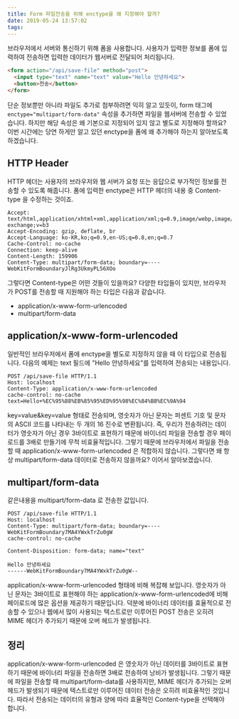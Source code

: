 ```yaml
---
title: Form 파일전송을 위해 enctype을 왜 지정해야 할까?
date: 2019-05-24 13:57:02
tags:
---
```


브라우저에서 서버와 통신하기 위해 폼을 사용합니다.
사용자가 입력한 정보를 폼에 입력하여 전송하면 입력한 데이터가 웹서버로 전달되어 처리됩니다.

```html
<form action="/api/save-file" method="post">
  <input type="text" name="text" value="Hello 안녕하세요">
  <button>전송</button>
</form>
```

단순 정보뿐만 아니라 파일도 추가로 첨부하려면 익히 알고 있듯이, form 태그에 `enctype="multipart/form-data"` 속성을 추가하면 파일을 웹서버에 전송할 수 있었습니다.
하지만 해당 속성은 왜 기본으로 지정되어 있지 않고 별도로 지정해야 할까요?
이번 시간에는 당연 하게만 알고 있던 enctype을 폼에 왜 추가해야 하는지 알아보도록 하겠습니다.

## HTTP Header

HTTP 헤더는 사용자의 브라우저와 웹 서버가 요청 또는 응답으로 부가적인 정보를 전송할 수 있도록 해줍니다.
폼에 입력한 enctype은 HTTP 헤더의 내용 중 Content-type 을 수정하는 것이죠.


    Accept: text/html,application/xhtml+xml,application/xml;q=0.9,image/webp,image/apng,*/*;q=0.8,application/signed-exchange;v=b3
    Accept-Encoding: gzip, deflate, br
    Accept-Language: ko-KR,ko;q=0.9,en-US;q=0.8,en;q=0.7
    Cache-Control: no-cache
    Connection: keep-alive
    Content-Length: 159906
    Content-Type: multipart/form-data; boundary=----WebKitFormBoundaryJlRg3UkmyPL56XOo


그렇다면 Content-type은 어떤 것들이 있을까요?
다양한 타입들이 있지만, 브라우저가 POST를 전송할 때 지원해야 하는 타입은 다음과 같습니다.

- application/x-www-form-urlencoded
- multipart/form-data

## application/x-www-form-urlencoded

일반적인 브라우저에서 폼에 enctype을 별도로 지정하지 않을 때 이 타입으로 전송됩니다.
다음의 예제는 text 필드에 "Hello 안녕하세요"를 입력하여 전송되는 내용입니다.

    POST /api/save-file HTTP/1.1
    Host: localhost
    Content-Type: application/x-www-form-urlencoded
    cache-control: no-cache
    text=Hello+%EC%95%88%EB%85%95%ED%95%98%EC%84%B8%EC%9A%94

key=value&key=value 형태로 전송되며, 영숫자가 아닌 문자는 퍼센트 기호 및 문자의 ASCII 코드를 나타내는 두 개의 16 진수로 변환됩니다.
즉, 우리가 전송하려는 데이터가 영숫자가 아닌 경우 3바이트로 표현하기 때문에 바이너리 파일을 전송할 경우 페이로드를 3배로 만들기에 무척 비효율적입니다.
그렇기 때문에 브라우저에서 파일을 전송할 때 application/x-www-form-urlencoded 은 적합하지 않습니다.
그렇다면 왜 항상 multipart/form-data 데이터로 전송하지 않을까요?
이어서 알아보겠습니다.

## multipart/form-data

같은내용을  multipart/form-data 로 전송한 값입니다.

    POST /api/save-file HTTP/1.1
    Host: localhost
    Content-Type: multipart/form-data; boundary=----WebKitFormBoundary7MA4YWxkTrZu0gW
    cache-control: no-cache
    
    Content-Disposition: form-data; name="text"
    
    Hello 안녕하세요
    ------WebKitFormBoundary7MA4YWxkTrZu0gW--

application/x-www-form-urlencoded 형태에 비해 복잡해 보입니다.
영숫자가 아닌 문자는 3바이트로 표현해야 하는 application/x-www-form-urlencoded에 비해 페이로드에 많은 옵션을 제공하기 때문입니다.
덕분에 바이너리 데이터를 효율적으로 전송할 수 있으나 웹에서 많이 사용되는 텍스트로만 이루어진 POST 전송은 오히려 MIME 헤더가 추가되기 때문에 오버 헤드가 발생됩니다.

## 정리

application/x-www-form-urlencoded 은 영숫자가 아닌 데이터를 3바이트로 표현하기 때문에 바이너리 파일을 전송하면 3배로 전송하여 낭비가 발생됩니다.
그렇기 때문에 파일을 전송할 때 multipart/form-data를 사용하지만, MIME 헤더가 추가되는 오버헤드가 발생되기 때문에 텍스트로만 이루어진 데이터 전송은 오히려 비효율적인 것입니다.
따라서 전송되는 데이터의 유형과 양에 따라 효율적인 Content-type을 선택해야 합니다.